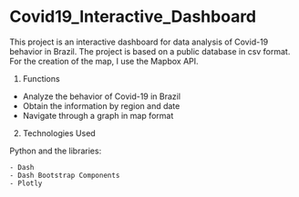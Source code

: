 # Covid19_Interactive_Dashboard

This project is an interactive dashboard for data analysis of Covid-19 behavior in Brazil. The project is based on a public database in csv format. For the creation of the map, I use the Mapbox API.

1. Functions

- Analyze the behavior of Covid-19 in Brazil
- Obtain the information by region and date
- Navigate through a graph in map format

2. Technologies Used

  Python and the libraries:
  
    - Dash
    - Dash Bootstrap Components
    - Plotly
